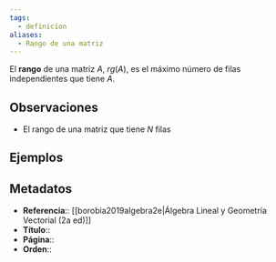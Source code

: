 ```yaml
---
tags:
  - definicion
aliases:
  - Rango de una matriz
---
```

El **rango** de una matriz $A$, $rg(A)$, es el máximo número de filas independientes que tiene $A$.

## Observaciones
- El rango de una matriz que tiene $N$ filas 

## Ejemplos

## Metadatos
- **Referencia**:: [[borobia2019algebra2e|Álgebra Lineal y Geometría Vectorial (2a ed)]]
- **Título**::
- **Página**::
- **Orden**::
